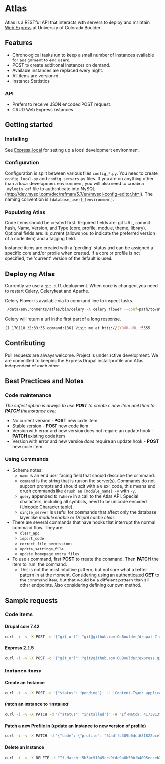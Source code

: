# Atlas

Atlas is a RESTful API that interacts with servers to deploy and maintain [Web Express](https://github.com/CuBoulder/express) at University of Colorado Boulder.

## Features
* Chronological tasks run to keep a small number of instances available for assignment to end users.
* POST to create additional instances on demand.
* Available instances are replaced every night.
* All items are versioned.
* Instance Statistics

### API
* Prefers to receive JSON encoded POST request.
* CRUD Web Express instances

## Getting started

### Installing

See [Express_local](https://github.com/CuBoulder/express_local) for setting up a local development environment.

### Configuration

Configuration is split between various files `config_*.py`. You need to create `config_local.py` and `config_servers.py` files.
If you are on anything other than a local development environment, you will also need to create a `.mylogin.cnf` file to authenticate into MySQL (http://dev.mysql.com/doc/refman/5.7/en/mysql-config-editor.html). The naming convention is `[database_user]_[environment]`.

### Populating Atlas

Code items should be created first. Required fields are: git URL, commit hash, Name, Version, and Type (core, profile, module, theme, library). Optional fields are: is_current (allows you to indicate the preferred version of a code item) and a tagging field.

Instance items are created with a 'pending' status and can be assigned a specific core and/or profile when created. If a core or profile is not specified, the 'current' version of the default is used.

## Deploying Atlas

Currently we use a `git pull` deployment. When code is changed, you need to restart Celery, Celerybeat and Apache.

Celery Flower is available via to command line to inspect tasks.
```bash
 /data/environments/atlas/bin/celery -A celery flower --conf=path/to/atlas/config_flower.py
```

Celery will return a url in the first part of a long response.
```bash
[I 170118 22:33:35 command:136] Visit me at http://[YOUR-URL]:5555
```

## Contributing

Pull requests are always welcome. Project is under active development. We are committed to keeping the Express Drupal install profile and Atlas independent of each other.

## Best Practices and Notes

### Code maintenance
*The safest option is always to use **POST** to create a new item and then to **PATCH** the instance over.*
* No current version - **POST** new code item
* Stable version - **POST** new code item
* Version with error and new version does not require an update hook - **PATCH** existing code item
* Version with error and new version *does* require an update hook - **POST** new code item

### Using Commands
* Schema notes:
  * `name` is an end user facing field that should describe the command.
  * `command` is the string that is run on the server(s). Commands do not support prompts and should exit with a `0` exit code, this means end drush commands like `drush en [module_name] -y` with `-y`.
  * `query` appended to `?where` in a call to the Atlas API. Special characters, including all symbols, need to be unicode encoded ([Unicode Character table](https://unicode-table.com/)).
  * `single_server` is useful for commands that affect only the database layer like _module enable_ or _Drupal cache clear_.
* There are several commands that have hooks that interrupt the normal command flow. They are:
  * `clear_apc`
  * `import_code`
  * `correct_file_permissions`
  * `update_settings_file`
  * `update_homepage_extra_files`
* To use a command, first **POST** to create the command. Then **PATCH** the item to 'run' the command. 
  * This is not the most intuitive pattern, but not sure what a better pattern in at the moment. Considering using an authenticated **GET** to the command item, but that would be a different pattern than all other endpoints. Also considering defining our own method.
 
  

## Sample requests

### Code items

#### Drupal core 7.42
```bash
curl -i -v -X POST -d '{"git_url": "git@github.com:CuBoulder/drupal-7.x.git", "commit_hash": "9ee4a1a2fa3bedb3852d21f2198509c107c48890", "meta":{"version": "7.42", "code_type": "core", "name": "drupal", "is_current": true}}' -H 'Content-Type: application/json' -u 'USERNAME:PASSWORD' https://inventory.local/atlas/code
```

#### Express 2.2.5
```bash
curl -i -v -X POST -d '{"git_url": "git@github.com:CuBoulder/express.git", "commit_hash": "5f1fb979cacff22d6641da3c413696d02f9cc5f5", "meta":{"version": "2.2.5", "code_type": "profile", "name": "express", "is_current": true}}' -H 'Content-Type: application/json' -u 'USERNAME:PASSWORD' https://inventory.local/atlas/code
```

### Instance items

#### Create an Instance
```bash
curl -i -v -X POST -d '{"status": "pending"}' -H 'Content-Type: application/json' -u 'USERNAME:PASSWORD' https://inventory.local/atlas/instance
```

#### Patch an Instance to 'installed'
```bash
curl -i -v -X PATCH -d '{"status": "installed"}' -H "If-Match: 4173813fc614292febc79241a8b677266cbed826" -H 'Content-Type: application/json' -u 'USERNAME:PASSWORD' https://inventory.local/atlas/instance/579b8f9a89b0dc0d7d7ce090
```

#### Patch a new Profile in (update an Instance to new version of profile)
```bash
curl -i -v -X PATCH -d '{"code": {"profile": "57adffc389b0dc1631822bce"}}' -H "If-Match: b8c1942d0238559ca9c3333626777ec7ce97f955" -H 'Content-Type: application/json' -u 'USERNAME:PASSWORD' https://inventory.local/atlas/instance/57adff1389b0dc1613d0f948
```

#### Delete an Instance
```bash
curl -i -v -X DELETE -H "If-Match: 5b3bc91045cca9fdc9a8b50bfb4095ecceb2dcbe" -H 'Content-Type: application/json' -u 'USERNAME:PASSWORD' https://inventory.local/atlas/instance/57adfdb789b0dc1612c23a90
```
